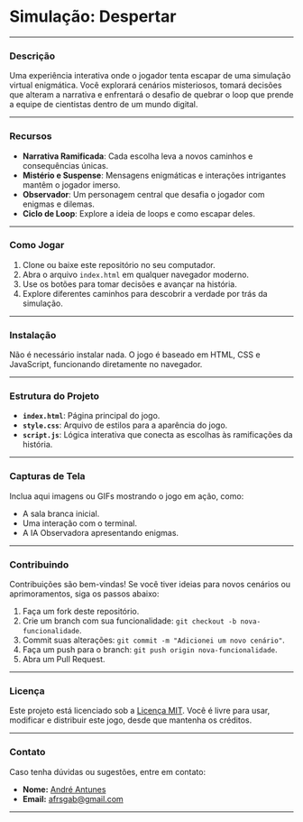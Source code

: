 
# **Simulação: Despertar**

---

### **Descrição**
Uma experiência interativa onde o jogador tenta escapar de uma simulação virtual enigmática. Você explorará cenários misteriosos, tomará decisões que alteram a narrativa e enfrentará o desafio de quebrar o loop que prende a equipe de cientistas dentro de um mundo digital.  

---

### **Recursos**
- **Narrativa Ramificada**: Cada escolha leva a novos caminhos e consequências únicas.  
- **Mistério e Suspense**: Mensagens enigmáticas e interações intrigantes mantêm o jogador imerso.  
- **Observador**: Um personagem central que desafia o jogador com enigmas e dilemas.  
- **Ciclo de Loop**: Explore a ideia de loops e como escapar deles.  

---

### **Como Jogar**
1. Clone ou baixe este repositório no seu computador.  
2. Abra o arquivo `index.html` em qualquer navegador moderno.  
3. Use os botões para tomar decisões e avançar na história.  
4. Explore diferentes caminhos para descobrir a verdade por trás da simulação.  

---

### **Instalação**
Não é necessário instalar nada. O jogo é baseado em HTML, CSS e JavaScript, funcionando diretamente no navegador.  

---

### **Estrutura do Projeto**
- **`index.html`**: Página principal do jogo.  
- **`style.css`**: Arquivo de estilos para a aparência do jogo.  
- **`script.js`**: Lógica interativa que conecta as escolhas às ramificações da história.  

---

### **Capturas de Tela**  
Inclua aqui imagens ou GIFs mostrando o jogo em ação, como:  
- A sala branca inicial.  
- Uma interação com o terminal.  
- A IA Observadora apresentando enigmas.

---

### **Contribuindo**
Contribuições são bem-vindas! Se você tiver ideias para novos cenários ou aprimoramentos, siga os passos abaixo:  
1. Faça um fork deste repositório.  
2. Crie um branch com sua funcionalidade: `git checkout -b nova-funcionalidade`.  
3. Commit suas alterações: `git commit -m "Adicionei um novo cenário"`.  
4. Faça um push para o branch: `git push origin nova-funcionalidade`.  
5. Abra um Pull Request.  

---

### **Licença**
Este projeto está licenciado sob a [Licença MIT](https://opensource.org/licenses/MIT). Você é livre para usar, modificar e distribuir este jogo, desde que mantenha os créditos.  

---

### **Contato**
Caso tenha dúvidas ou sugestões, entre em contato:  
- **Nome:** [André Antunes](https://github.com/AndreLuizRibeiro/)  
- **Email:** afrsgab@gmail.com 

---
